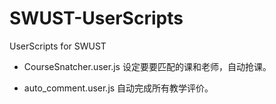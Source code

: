 # SWUST-UserScripts

UserScripts for SWUST

- CourseSnatcher.user.js
  设定要要匹配的课和老师，自动抢课。

- auto_comment.user.js
  自动完成所有教学评价。

